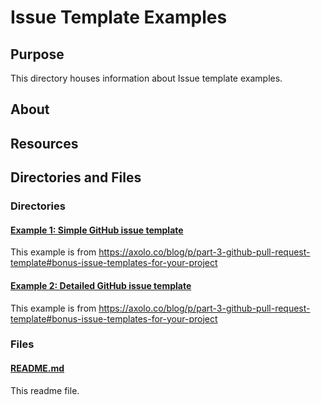 # Issue Template Examples

## Purpose

This directory houses information about Issue template examples.

## About

## Resources

## Directories and Files

### Directories

#### [Example 1: Simple GitHub issue template](./Example1Axolo.md)

This example is from https://axolo.co/blog/p/part-3-github-pull-request-template#bonus-issue-templates-for-your-project

#### [Example 2: Detailed GitHub issue template](./Example2Axolo.md)

This example is from https://axolo.co/blog/p/part-3-github-pull-request-template#bonus-issue-templates-for-your-project

### Files

#### [README.md](./README.md)

This readme file.
